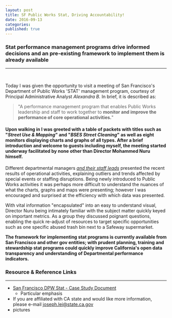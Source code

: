 ```yaml
---
layout: post
title: SF Public Works Stat, Driving Accountability!
date: 2016-09-13
categories: 
published: true
---
```


### Stat performance management programs drive informed decisions and an pre-existing framework to implement them is already available
***
&nbsp;

Today I was given the opportunity to visit a meeting of San Francisco's Department of Public Works 'STAT' management program, courtesy of Principal Administrative Analyst *Alexandra B.* In brief, it is described as:

> "A performance management program that enables Public Works leadership and staff to work together to **monitor and improve the performance of core operational activities.**"

#### Upon walking in I was greeted with a table of packets with titles such as "*Street Use & Mapping*" and "*BSES Street Cleaning*" as well as eight monitors displaying charts and graphs of all types. After a brief introduction and welcome to guests including myself, the meeting started underway facilitated by none other than Director Mohammed Nuru himself. 

Different departmental managers *<u>and their staff leads</u>* presented the recent results of operational activities, explaining outliers and trends affected by special events or staffing disruptions. Being newly introduced to Public Works activities it was perhaps more difficult to understand the nuances of what the charts, graphs and maps were presenting; however I was encouraged and surprised at the efficiency with which data was presented. 

With vital information "encapsulated" into an easy to understand visual, Director Nuru being intimately familiar with the subject matter quickly keyed on important metrics. As a group they discussed poignant questions, enabling the quick re-adjust of resources to target specific opportunities such as one specific abused trash bin next to a Safeway supermarket.

**The framework for implementing stat programs is currently available from San Francisco and other gov entities; with prudent planning, training and stewardship stat programs could quickly improve California's open data transparency and understanding of Departmental performance indicators.**

### Resource & Reference Links
***

* [San Francisco DPW Stat - Case Study Document](http://sfcontroller.org/sites/default/files/FileCenter/Documents/6219-DPW%20Stat%20case.pdf)
  * Particular emphasis
* If you are affiliated with CA state and would like more information, please e-mail [joseph.lei@state.ca.gov](mailto:joseph.lei@state.ca.gov)
* pictures